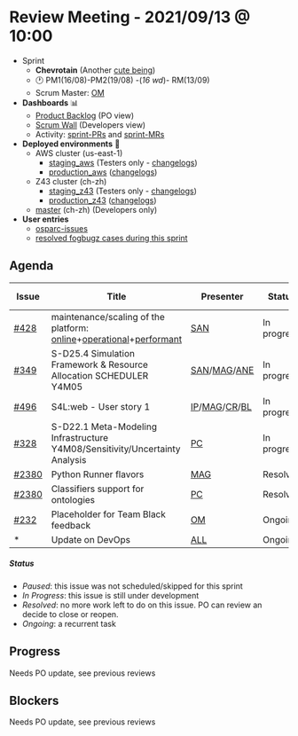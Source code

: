 # Review Meeting - 2021/09/13 @ 10:00

- Sprint
  - **Chevrotain** (Another [cute being](https://en.wikipedia.org/wiki/Chevrotain))
  - 🕐 PM1(16/08)-PM2(19/08) -(*16 wd*)- RM(13/09)
  - Scrum Master: [OM]
- **Dashboards** 📊
  - [Product Backlog](https://github.com/orgs/ITISFoundation/projects/3) (PO view)
  - [Scrum Wall](https://app.zenhub.com/workspaces/osparc---scrum-wall-5c9260f3d76ef51f6b0fe78d/board?repos=118596920,174557929,151701223,135289610,118910047,181836792,167586968)  (Developers view)
  - Activity: [sprint-PRs] and [sprint-MRs]
- **Deployed environments** 🚀
  - AWS cluster (us-east-1)
    - [staging_aws](https://staging.osparc.io) (Testers only - [changelogs])
    - [production_aws](https://osparc.io) ([changelogs])
  - Z43 cluster (ch-zh)
    - [staging_z43](http://osparc-staging.speag.com) (Testers only - [changelogs])
    - [production_z43](http://osparc.speag.com) ([changelogs])
  - [master](https://osparc-master.speag.com) (ch-zh) (Developers only)
- **User entries**
  - [osparc-issues](https://github.com/ITISFoundation/osparc-issues/issues?q=is%3Aissue+is%3Aopen+sort%3Areactions)
  - [resolved fogbugz cases during this sprint](https://z43.manuscript.com/f/filters/?ixProject=45&ixStatus=0&maxrecords=50&resolvedInLast=3&sColumns=Category-Favorite-Case-TitleComment-Area-Priority-Status-DateResolved-DateOpened-OpenedBy&sSorts=LastUpdated.descending-Priority&sView=grid-flat)

## Agenda

| Issue  | Title                                                                         | Presenter           | Status      | Duration   | Start Time |
|--------|-------------------------------------------------------------------------------|---------------------|-------------|------------|------------|
| [#428] | maintenance/scaling of the platform: [online]+[operational]+[performant]      | [SAN]               | In progress |    5min   |       |
| [#349] | S-D25.4 Simulation Framework & Resource Allocation SCHEDULER Y4M05            | [SAN]/[MAG]/[ANE]   | In progress |  10min    |       |
| [#496] | S4L:web - User story 1                                                        | [IP]/[MAG]/[CR]/[BL]    | In progress |       |       |
| [#328] | S-D22.1 Meta-Modeling Infrastructure Y4M08/Sensitivity/Uncertainty Analysis   | [PC]                | In progress | 10min      |       |
| [#2380]| Python Runner flavors                                                         | [MAG]               | Resolved    |       |       |
| [#2380]| Classifiers support for ontologies                                            | [PC]                | Resolved    |  5min      |       |
| [#232] | Placeholder for Team Black feedback                                           | [OM]                | Ongoing     |   -   |       |
| *      | Update on DevOps                                                              | [ALL]               | Ongoing     | 10min    |       |

##### Status
- *Paused*: this issue was not scheduled/skipped for this sprint
- *In Progress*: this issue is still under development
- *Resolved*: no more work left to do on this issue. PO can review an decide to close or reopen.
- *Ongoing*: a recurrent task

[online]:http://status.osparc.io/
[operational]:https://git.speag.com/oSparc/e2e-testing/-/pipelines
[performant]:https://git.speag.com/oSparc/e2e-portal-testing/-/pipelines


## Progress

Needs PO update, see previous reviews

## Blockers

Needs PO update, see previous reviews


<!--References PLEASE KEEP ALPHABETICAL ORDER!!! -->

[#5]:https://github.com/ITISFoundation/osparc-issues/issues/5
[#6]:https://github.com/ITISFoundation/osparc-issues/issues/6
[#8]:https://github.com/ITISFoundation/osparc-issues/issues/8
[#9]:https://github.com/ITISFoundation/osparc-issues/issues/9
[#12]:https://github.com/ITISFoundation/osparc-issues/issues/12
[#13]:https://github.com/ITISFoundation/osparc-issues/issues/13
[#16]:https://github.com/ITISFoundation/osparc-issues/issues/16
[#18]:https://github.com/ITISFoundation/osparc-issues/issues/18
[#21]:https://github.com/ITISFoundation/osparc-issues/issues/21
[#22]:https://github.com/ITISFoundation/osparc-issues/issues/22
[#24]:https://github.com/ITISFoundation/osparc-issues/issues/24
[#26]:https://github.com/ITISFoundation/osparc-issues/issues/26
[#31]:https://github.com/ITISFoundation/osparc-issues/issues/31
[#68]:https://github.com/ITISFoundation/osparc-issues/issues/68
[#91]:https://github.com/ITISFoundation/osparc-issues/issues/91
[#93]:https://github.com/ITISFoundation/osparc-issues/issues/93
[#130]:https://github.com/ITISFoundation/osparc-issues/issues/130
[#162]:https://github.com/ITISFoundation/osparc-issues/issues/162
[#163]:https://github.com/ITISFoundation/osparc-issues/issues/163
[#164]:https://github.com/ITISFoundation/osparc-issues/issues/164
[#166]:https://github.com/ITISFoundation/osparc-issues/issues/166
[#232]:https://github.com/ITISFoundation/osparc-issues/issues/232
[#264]:https://github.com/ITISFoundation/osparc-issues/issues/264
[#265]:https://github.com/ITISFoundation/osparc-issues/issues/265
[#266]:https://github.com/ITISFoundation/osparc-issues/issues/266
[#273]:https://github.com/ITISFoundation/osparc-issues/issues/273
[#304]:https://github.com/ITISFoundation/osparc-issues/issues/304
[#306]:https://github.com/ITISFoundation/osparc-issues/issues/306
[#307]:https://github.com/ITISFoundation/osparc-issues/issues/307
[#309]:https://github.com/ITISFoundation/osparc-issues/issues/309
[#325]:https://github.com/ITISFoundation/osparc-issues/issues/325
[#326]:https://github.com/ITISFoundation/osparc-issues/issues/326
[#327]:https://github.com/ITISFoundation/osparc-issues/issues/327
[#328]:https://github.com/ITISFoundation/osparc-issues/issues/328
[#329]:https://github.com/ITISFoundation/osparc-issues/issues/329
[#331]:https://github.com/ITISFoundation/osparc-issues/issues/331
[#332]:https://github.com/ITISFoundation/osparc-issues/issues/332
[#333]:https://github.com/ITISFoundation/osparc-issues/issues/333
[#341]:https://github.com/ITISFoundation/osparc-issues/issues/341
[#342]:https://github.com/ITISFoundation/osparc-issues/issues/342
[#343]:https://github.com/ITISFoundation/osparc-issues/issues/343
[#344]:https://github.com/ITISFoundation/osparc-issues/issues/344
[#345]:https://github.com/ITISFoundation/osparc-issues/issues/345
[#348]:https://github.com/ITISFoundation/osparc-issues/issues/348
[#349]:https://github.com/ITISFoundation/osparc-issues/issues/349
[#350]:https://github.com/ITISFoundation/osparc-issues/issues/350
[#356]:https://github.com/ITISFoundation/osparc-issues/issues/356
[#357]:https://github.com/ITISFoundation/osparc-issues/issues/357
[#363]:https://github.com/ITISFoundation/osparc-issues/issues/363
[#365]:https://github.com/ITISFoundation/osparc-issues/issues/365
[#393]:https://github.com/ITISFoundation/osparc-issues/issues/393
[#399]:https://github.com/ITISFoundation/osparc-issues/issues/399
[#403]:https://github.com/ITISFoundation/osparc-issues/issues/403
[#404]:https://github.com/ITISFoundation/osparc-issues/issues/404
[#405]:https://github.com/ITISFoundation/osparc-issues/issues/405
[#406]:https://github.com/ITISFoundation/osparc-issues/issues/406
[#407]:https://github.com/ITISFoundation/osparc-issues/issues/407
[#410]:https://github.com/ITISFoundation/osparc-issues/issues/410
[#425]:https://github.com/ITISFoundation/osparc-issues/issues/425
[#428]:https://github.com/ITISFoundation/osparc-issues/issues/428
[#436]:https://github.com/ITISFoundation/osparc-issues/issues/436
[#449]:https://github.com/ITISFoundation/osparc-issues/issues/449
[#459]:https://github.com/ITISFoundation/osparc-issues/issues/459
[#463]:https://github.com/ITISFoundation/osparc-issues/issues/463
[#472]:https://github.com/ITISFoundation/osparc-issues/issues/472
[#473]:https://github.com/ITISFoundation/osparc-issues/issues/473
[#477]:https://github.com/ITISFoundation/osparc-issues/issues/477
[#489]:https://github.com/ITISFoundation/osparc-issues/issues/489
[#496]:https://github.com/ITISFoundation/osparc-issues/issues/496

[#54]:https://github.com/ITISFoundation/osparc-simcore/issues/54
[#496]:https://github.com/ITISFoundation/osparc-simcore/issues/496
[#505]:https://github.com/ITISFoundation/osparc-simcore/issues/505
[#1204]:https://github.com/ITISFoundation/osparc-simcore/issues/1204
[#1426]:https://github.com/ITISFoundation/osparc-simcore/issues/1426
[#2380]:https://github.com/ITISFoundation/osparc-simcore/issues/2380

[#38]:https://github.com/ITISFoundation/osparc-services/pull/38

[ALL]:https://github.com/Surfict
[IP]:https://github.com/ignapas
[KZ]:https://github.com/KZzizzle
[MaG]:https://github.com/mguidon
[OM]:https://github.com/odeimaiz
[PC]:https://github.com/pcrespov
[SAN]:https://github.com/sanderegg
[ANE]:https://github.com/GitHK
[TN]:https://itis.swiss/who-we-are/staff-members/all-staff/newton-taylor/
[CR]:https://github.com/colinRawlings
[BL]:https://github.com/dyollb


[J-D4]:https://github.com/ITISFoundation/osparc-issues/issues/62
[J-D7.a]:https://github.com/ITISFoundation/osparc-issues/issues/21
[J-D35]:https://github.com/ITISFoundation/osparc-issues/issues/31
[J-D33]:https://github.com/ITISFoundation/osparc-issues/issues/33
[J-D20]:https://github.com/ITISFoundation/osparc-issues/issues/48
[J-D21]:https://github.com/ITISFoundation/osparc-simcore/issues/1065
[J-D28.a]:https://github.com/ITISFoundation/osparc-simcore/issues/1066
[J-D29]:https://github.com/ITISFoundation/osparc-issues/issues/37

[S-D2]:https://github.com/ITISFoundation/osparc-simcore/issues/1069
[S-D18]:https://github.com/ITISFoundation/osparc-issues/issues/9
[S-D7]:https://github.com/ITISFoundation/osparc-issues/issues/21
[S-D10]:https://github.com/ITISFoundation/osparc-issues/issues/18
[S-D22]:https://github.com/ITISFoundation/osparc-issues/issues/5
[S-D12]:https://github.com/ITISFoundation/osparc-issues/issues/16
[S-D15]:https://github.com/ITISFoundation/osparc-issues/issues/12
[S-D12]:https://github.com/ITISFoundation/osparc-issues/issues/16
[S-D6]:https://github.com/ITISFoundation/osparc-issues/issues/22
[S-D5]:https://github.com/ITISFoundation/osparc-issues/issues/23
[S-D21]:https://github.com/ITISFoundation/osparc-issues/issues/6
[S-D4]:https://github.com/ITISFoundation/osparc-issues/issues/24
[S-D1]:https://github.com/ITISFoundation/osparc-issues/issues/26
[S-D26]:https://github.com/ITISFoundation/osparc-issues/issues/332
[S-D27.2]:https://github.com/ITISFoundation/osparc-issues/issues/357
[N-D1]:https://github.com/ITISFoundation/osparc-issues/issues/68
[N-D2]:https://github.com/ITISFoundation/osparc-issues/issues/91

[TB-Backlog]:https://github.com/ITISFoundation/osparc-issues/projects/4
[Z43-Backlog]:https://z43.fogbugz.com/f/filters/1112/osparc-cases

[sprint-PRs]:https://github.com/pulls?page=1&q=is%3Apr+archived%3Afalse+user%3AITISFoundation+closed%3A%3E2021-06-04
[sprint-MRs]:https://git.speag.com/groups/oSparc/-/merge_requests?scope=all&utf8=%E2%9C%93&state=all
[changelogs]:https://github.com/ITISFoundation/osparc-simcore/releases
